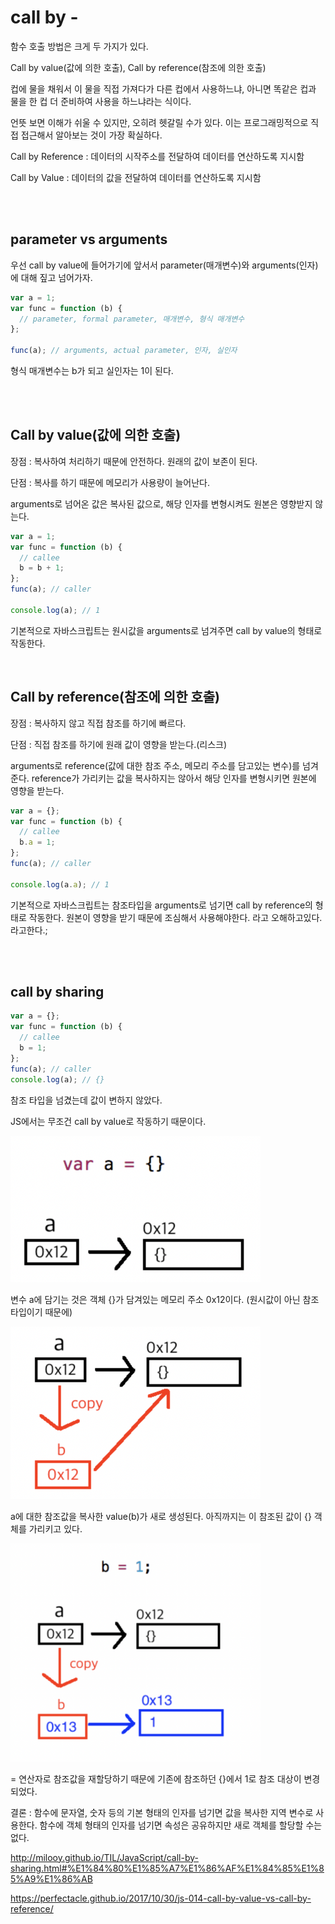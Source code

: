 # call by -

함수 호출 방법은 크게 두 가지가 있다.

Call by value(값에 의한 호출), Call by reference(참조에 의한 호출)

컵에 물을 채워서 이 물을 직접 가져다가 다른 컵에서 사용하느냐, 아니면 똑같은 컵과 물을 한 컵 더 준비하여 사용을 하느냐라는 식이다.

언뜻 보면 이해가 쉬울 수 있지만, 오히려 헷갈릴 수가 있다. 이는 프로그래밍적으로 직접 접근해서 알아보는 것이 가장 확실하다.

Call by Reference : 데이터의 시작주소를 전달하여 데이터를 연산하도록 지시함

Call by Value : 데이터의 값을 전달하여 데이터를 연산하도록 지시함

<br><br>

## parameter vs arguments

우선 call by value에 들어가기에 앞서서 parameter(매개변수)와 arguments(인자)에 대해 짚고 넘어가자.

```jsx
var a = 1;
var func = function (b) {
  // parameter, formal parameter, 매개변수, 형식 매개변수
};

func(a); // arguments, actual parameter, 인자, 실인자
```

형식 매개변수는 b가 되고 실인자는 1이 된다.

<br><br>

## Call by value(값에 의한 호출)

장점 : 복사하여 처리하기 때문에 안전하다. 원래의 값이 보존이 된다.

단점 : 복사를 하기 때문에 메모리가 사용량이 늘어난다.

arguments로 넘어온 값은 복사된 값으로, 해당 인자를 변형시켜도 원본은 영향받지 않는다.

```jsx
var a = 1;
var func = function (b) {
  // callee
  b = b + 1;
};
func(a); // caller

console.log(a); // 1
```

기본적으로 자바스크립트는 원시값을 arguments로 넘겨주면 call by value의 형태로 작동한다.

<br>

## Call by reference(참조에 의한 호출)

장점 : 복사하지 않고 직접 참조를 하기에 빠르다.

단점 : 직접 참조를 하기에 원래 값이 영향을 받는다.(리스크)

arguments로 reference(값에 대한 참조 주소, 메모리 주소를 담고있는 변수)를 넘겨준다. reference가 가리키는 값을 복사하지는 않아서 해당 인자를 변형시키면 원본에 영향을 받는다.

```jsx
var a = {};
var func = function (b) {
  // callee
  b.a = 1;
};
func(a); // caller

console.log(a.a); // 1
```

기본적으로 자바스크립트는 참조타입을 arguments로 넘기면 call by reference의 형태로 작동한다. 원본이 영향을 받기 때문에 조심해서 사용해야한다. 라고 오해하고있다. 라고한다.;

<br><br>

## call by sharing

```jsx
var a = {};
var func = function (b) {
  // callee
  b = 1;
};
func(a); // caller
console.log(a); // {}
```

참조 타입을 넘겼는데 값이 변하지 않았다.

JS에서는 무조건 call by value로 작동하기 때문이다.

<img src="../../image/reference.png" width="400" />

변수 a에 담기는 것은 객체 {}가 담겨있는 메모리 주소 0x12이다. (원시값이 아닌 참조 타입이기 때문에)

<img src="../../image/reference2.png" width="400" />

a에 대한 참조값을 복사한 value(b)가 새로 생성된다.
아직까지는 이 참조된 값이 {} 객체를 가리키고 있다.

<img src="../../image/reference3.png" width="400"/>

= 연산자로 참조값을 재할당하기 때문에 기존에 참조하던 {}에서 1로 참조 대상이 변경되었다.

결론 : 함수에 문자열, 숫자 등의 기본 형태의 인자를 넘기면 값을 복사한 지역 변수로 사용한다.
함수에 객체 형태의 인자를 넘기면 속성은 공유하지만 새로 객체를 할당할 수는 없다.

http://milooy.github.io/TIL/JavaScript/call-by-sharing.html#%E1%84%80%E1%85%A7%E1%86%AF%E1%84%85%E1%85%A9%E1%86%AB

https://perfectacle.github.io/2017/10/30/js-014-call-by-value-vs-call-by-reference/
